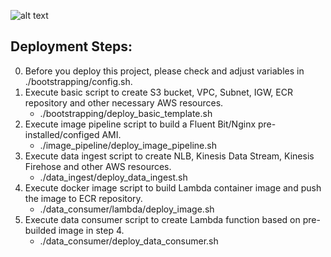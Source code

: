 ![alt text](../master/architecture_diagram.png?raw=true)

## Deployment Steps:

0. Before you deploy this project, please check and adjust variables in ./bootstrapping/config.sh.
1. Execute basic script to create S3 bucket, VPC, Subnet, IGW, ECR repository and other necessary AWS resources.
   - ./bootstrapping/deploy_basic_template.sh
2. Execute image pipeline script to build a Fluent Bit/Nginx pre-installed/configed AMI.
   - ./image_pipeline/deploy_image_pipeline.sh
3. Execute data ingest script to create NLB, Kinesis Data Stream, Kinesis Firehose and other AWS resources.
   - ./data_ingest/deploy_data_ingest.sh
4. Execute docker image script to build Lambda container image and push the image to ECR repository.
   - ./data_consumer/lambda/deploy_image.sh 
5. Execute data consumer script to create Lambda function based on pre-builded image in step 4.
   - ./data_consumer/deploy_data_consumer.sh
